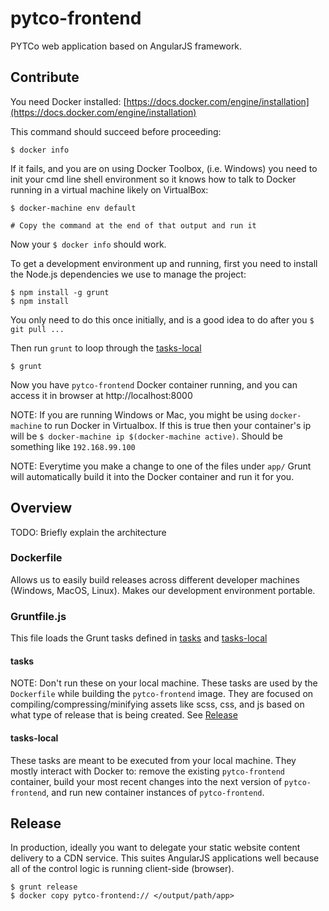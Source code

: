 # pytco-frontend
PYTCo web application based on AngularJS framework.

## Contribute

You need Docker installed: [https://docs.docker.com/engine/installation](https://docs.docker.com/engine/installation)

This command should succeed before proceeding:
```
$ docker info
```

If it fails, and you are on using Docker Toolbox, (i.e. Windows) you need to init your cmd line shell environment
so it knows how to talk to Docker running in a virtual machine likely on VirtualBox:
```
$ docker-machine env default

# Copy the command at the end of that output and run it
```

Now your `$ docker info` should work.

To get a development environment up and running, first you need to install the 
Node.js dependencies we use to manage the project:
```
$ npm install -g grunt
$ npm install
```
You only need to do this once initially, and is a good idea to do after you `$ git pull ...`

Then run `grunt` to loop through the [tasks-local](tasks-local)
```
$ grunt
```

Now you have `pytco-frontend` Docker container running, and you can access it
in browser at http://localhost:8000

NOTE: If you are running Windows or Mac, you might be using `docker-machine` to run Docker in Virtualbox. If this is true then your container's ip will be `$ docker-machine ip $(docker-machine active)`. Should be something like `192.168.99.100`

NOTE: Everytime you make a change to one of the files under `app/` Grunt will
automatically build it into the Docker container and run it for you.

## Overview
TODO: Briefly explain the architecture

### Dockerfile
Allows us to easily build releases across different developer machines (Windows, MacOS, Linux).
Makes our development environment portable.

### Gruntfile.js
This file loads the Grunt tasks defined in [tasks](tasks) and [tasks-local](tasks-local)

#### tasks
NOTE: Don't run these on your local machine.
These tasks are used by the `Dockerfile` while building the `pytco-frontend` image.
They are focused on compiling/compressing/minifying assets like scss, css, and js
based on what type of release that is being created. See [Release](Release)

#### tasks-local
These tasks are meant to be executed from your local machine. They mostly interact
with Docker to: remove the existing `pytco-frontend` container, build your most
recent changes into the next version of `pytco-frontend`, and run new
container instances of `pytco-frontend`.

## Release
In production, ideally you want to delegate your static website content delivery to a
CDN service. This suites AngularJS applications well because all of the control logic
is running client-side (browser).
```
$ grunt release
$ docker copy pytco-frontend:// </output/path/app>
```
